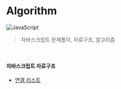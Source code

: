 # Algorithm

<p>
<img alt="JavaScript" src="http://img.shields.io/badge/-JavaScript-F7DF1E?style=flat&logo=JavaScript&logoColor=white"/>
</p>

> 자바스크립트 문제풀이, 자료구조, 알고리즘

<br>

#### 자바스크립트 자료구조

- [연결 리스트]()
